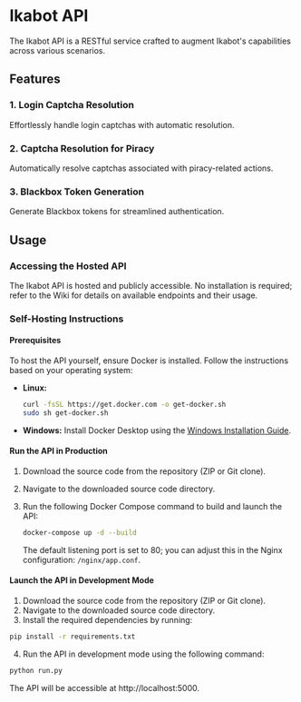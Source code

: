 # Ikabot API

The Ikabot API is a RESTful service crafted to augment Ikabot's capabilities across various scenarios.

## Features

### 1. Login Captcha Resolution

Effortlessly handle login captchas with automatic resolution.

### 2. Captcha Resolution for Piracy

Automatically resolve captchas associated with piracy-related actions.

### 3. Blackbox Token Generation

Generate Blackbox tokens for streamlined authentication.

## Usage

### Accessing the Hosted API

The Ikabot API is hosted and publicly accessible. No installation is required; refer to the Wiki for details on available endpoints and their usage.

### Self-Hosting Instructions

#### Prerequisites

To host the API yourself, ensure Docker is installed. Follow the instructions based on your operating system:

- **Linux:**
  ```bash
  curl -fsSL https://get.docker.com -o get-docker.sh
  sudo sh get-docker.sh
  ```

- **Windows:**
  Install Docker Desktop using the [Windows Installation Guide](https://docs.docker.com/desktop/install/windows-install/).

#### Run the API in Production

1. Download the source code from the repository (ZIP or Git clone).
2. Navigate to the downloaded source code directory.
3. Run the following Docker Compose command to build and launch the API:

   ```bash
   docker-compose up -d --build
   ```

   The default listening port is set to 80; you can adjust this in the Nginx configuration: `/nginx/app.conf`.

#### Launch the API in Development Mode
1. Download the source code from the repository (ZIP or Git clone).
2. Navigate to the downloaded source code directory.
3. Install the required dependencies by running:

  ```bash
  pip install -r requirements.txt
  ```
4. Run the API in development mode using the following command:

  ```bash
  python run.py
  ```

The API will be accessible at http://localhost:5000.
